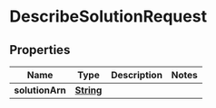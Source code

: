 

# DescribeSolutionRequest


## Properties

| Name | Type | Description | Notes |
|------------ | ------------- | ------------- | -------------|
|**solutionArn** | [**String**](String.md) |  |  |



